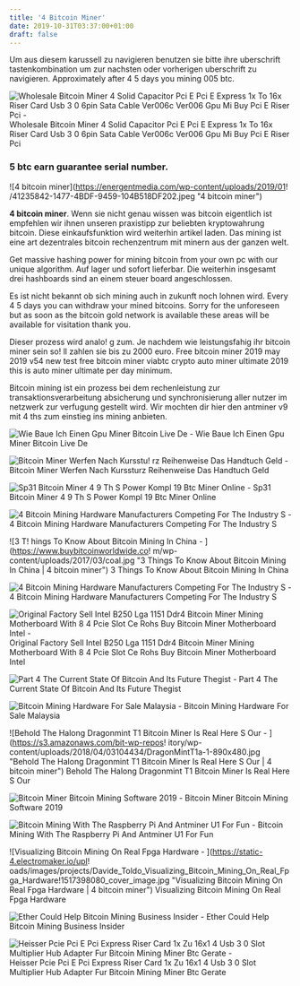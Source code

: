 ```yaml
---
title: '4 Bitcoin Miner'
date: 2019-10-31T03:37:00+01:00
draft: false
---
```


Um aus diesem karussell zu navigieren benutzen sie bitte ihre uberschrift tastenkombination um zur nachsten oder vorherigen uberschrift zu navigieren. Approximately after 4 5 days you mining 005 btc.

![Wholesale Bitcoin Miner 4 Solid Capacitor Pci E Pci E Express 1x To 16x Riser Card Usb 3 0 6pin Sata Cable Ver006c Ver006 Gpu Mi Buy Pci E Riser Pci - ](https://sc01.alicdn.com/kf/HTB1ANYnSpXXXXbkaVXXq6xXFXXXF/wholesale-bitcoin-miner-4-solid-capacitor-pci.jpg_350x350.jpg "Wholesale Bitcoin Miner 4 Solid Capacitor Pci E Pci E Express 1x To 16x Riser Card Usb 3 0 6pin Sata Cable Ver006c Ver006 Gpu Mi Buy Pci E Riser Pci | 4 bitcoin miner") Wholesale Bitcoin Miner 4 Solid Capacitor Pci E Pci E Express 1x To 16x Riser Card Usb 3 0 6pin Sata Cable Ver006c Ver006 Gpu Mi Buy Pci E Riser Pci

### 5 btc earn guarantee serial number.

![4 bitcoin miner](https://energentmedia.com/wp-content/uploads/2019/01!   /41235842-1477-4BDF-9459-104B518DF202.jpeg "4 bitcoin miner")

**4 bitcoin miner**. Wenn sie nicht genau wissen was bitcoin eigentlich ist empfehlen wir ihnen unseren praxistipp zur beliebten kryptowahrung bitcoin. Diese einkaufsfunktion wird weiterhin artikel laden. Das mining ist eine art dezentrales bitcoin rechenzentrum mit minern aus der ganzen welt.

Get massive hashing power for mining bitcoin from your own pc with our unique algorithm. Auf lager und sofort lieferbar. Die weiterhin insgesamt drei hashboards sind an einem steuer board angeschlossen.

Es ist nicht bekannt ob sich mining auch in zukunft noch lohnen wird. Every 4 5 days you can withdraw your mined bitcoins. Sorry for the unforeseen but as soon as the bitcoin gold network is available these areas will be available for visitation thank you.

Dieser prozess wird analo! g zum. Je nachdem wie leistungsfahig ihr bitcoin miner sein so! ll zahlen sie bis zu 2000 euro. Free bitcoin miner 2019 may 2019 v54 new test free bitcoin miner viabtc crypto auto miner ultimate 2019 this is auto miner ultimate per day minimum.

Bitcoin mining ist ein prozess bei dem rechenleistung zur transaktionsverarbeitung absicherung und synchronisierung aller nutzer im netzwerk zur verfugung gestellt wird. Wir mochten dir hier den antminer v9 mit 4 ths zum einstieg ins mining anbieten.

![Wie Baue Ich Einen Gpu Miner Bitcoin Live De - ](https://bitcoin-live.de/wp-content/uploads/2017/06/gpu-mining-pc-4.jpg "Wie Baue Ich Einen Gpu Miner Bitcoin Live De | 4 bitcoin miner") Wie Baue Ich Einen Gpu Miner Bitcoin Live De

![Bitcoin Miner Werfen Nach Kursstu!   rz Reihenweise Das Handtuch Geld - ](https://images.derstandard.at/img/2018/11/29/bitcoinstromverbrauchBreiteKLEINER1200pix.png?w=800&s=eef0c540 "Bitcoin Miner Werfen Nach Kurssturz Reihenweise Das Handtuch Geld | 4 bitcoin miner") Bitcoin Miner Werfen Nach Kurssturz Reihenweise Das Handtuch Geld

![Sp31 Bitcoin Miner 4 9 Th S Power Kompl 19 Btc Miner Online - ](https://supr.com/data/27085/files/340/340/2/sp31_1.jpg "Sp31 Bitcoin Miner 4 9 Th S Power Kompl 19 Btc Miner Online | 4 bitcoin miner") Sp31 Bitcoin Miner 4 9 Th S Power Kompl 19 Btc Miner Online

![4 Bitcoin Mining Hardware Manufacturers Competing For The Industry S - ](https://nulltx.com/wp-content/uploads/2018/09/shutterstock_1168598368.jpg "4 Bitcoin Mining Hardware Manufacturers Competing For The Industry S | 4 bitcoin miner") 4 Bitcoin Mining Hardware Manufacturers Competing For The Industry S

![3 T!   hings To Know About Bitcoin Mining In China - ](https://www.buybitcoinworldwide.co!   m/wp-content/uploads/2017/03/coal.jpg "3 Things To Know About Bitcoin Mining In China | 4 bitcoin miner") 3 Things To Know About Bitcoin Mining In China

![4 Bitcoin Mining Hardware Manufacturers Competing For The Industry S - ](http://www.altnews.nu/wp-content/uploads/2018/06/altnews-twitter-back.jpg "4 Bitcoin Mining Hardware Manufacturers Competing For The Industry S | 4 bitcoin miner") 4 Bitcoin Mining Hardware Manufacturers Competing For The Industry S

![Original Factory Sell Intel B250 Lga 1151 Ddr4 Bitcoin Miner Mining Motherboard With 8 4 Pcie Slot Ce Rohs Buy Bitcoin Miner Motherboard Intel - ](https://sc02.alicdn.com/kf/HTB1fvEOaOqAXuNjy1Xdq6yYcVXaS/Original-Factory-Sell-Intel-B250-LGA-1151.jpg_350x350.jpg "Original Factory Sell Intel B250 Lga 1151 Ddr4 Bitcoin Miner Mining Motherboard With 8 4 Pcie Slot!    Ce Rohs Buy Bitcoin Miner Motherboard Intel | 4 bitcoin miner") Original Factory Sell Intel B250 Lga 1151 Ddr4 Bitcoin Miner Mining Motherboard With 8 4 Pcie Slot Ce Rohs Buy Bitcoin Miner Motherboard Intel

![Part 4 The Current State Of Bitcoin And Its Future Thegist - ](https://the-gist.org/wp-content/uploads/2014/04/Bitcoin.jpg "Part 4 The Current State Of Bitcoin And Its Future Thegist | 4 bitcoin miner") Part 4 The Current State Of Bitcoin And Its Future Thegist

![Bitcoin Mining Hardware For Sale Malaysia - ](https://lh3.googleusercontent.com/-G2CYFdTiUHU/WT4Y1KA1HXI/AAAAAAAABIg/M1dO9Wf7eGM7NvCaScTjqCTMnNL5FMdhgCHM/s1600/IMG_20170611_033251.jpg "Bitcoin Mining Hardware For Sale Malaysia | 4 bitcoin miner") Bitcoin Mining Hardware For Sale Malaysia

![Behold The Halong Dragonmint T1 Bitcoin Miner Is Real Here S Our - ](https://s3.amazonaws.com/bit-wp-repos!   itory/wp-content/uploads/2018/04/03104434/DragonMintT1a-1-890x480.jpg "Behold The Halong Dragonmint T1 Bitcoin Miner Is Real Here S Our | 4 bitcoin miner") Behold The Halong Dragonmint T1 Bitcoin Miner Is Real Here S Our

![Bitcoin Miner Bitcoin Mining Software 2019 - ](https://btc-miner.org/images/2018/08/13/bitcoin_miner_cpu.png "Bitcoin Miner Bitcoin Mining Software 2019 | 4 bitcoin miner") Bitcoin Miner Bitcoin Mining Software 2019

![Bitcoin Mining With The Raspberry Pi And Antminer U1 For Fun - ](http://granthamm.azurewebsites.net/wp-content/uploads/2014/02/pi_miner_small.png "Bitcoin Mining With The Raspberry Pi And Antminer U1 For Fun | 4 bitcoin miner") Bitcoin Mining With The Raspberry Pi And Antminer U1 For Fun

![Visualizing Bitcoin Mining On Real Fpga Hardware - ](https://static-4.electromaker.io/upl!   oads/images/projects/Davide_Toldo_Visualizing_Bitcoin_Mining_On_Real_Fpga_Hardware!1517398080_cover_image.jpg "Visualizing Bitcoin Mining On Real Fpga Hardware | 4 bitcoin miner") Visualizing Bitcoin Mining On Real Fpga Hardware

![Ether Could Help Bitcoin Mining Business Insider - ](https://amp.businessinsider.com/images/5967def5552be552008b48ca-750-683.png "Ether Could Help Bitcoin Mining Business Insider | 4 bitcoin miner") Ether Could Help Bitcoin Mining Business Insider

![Heisser Pcie Pci E Pci Express Riser Card 1x Zu 16x1 4 Usb 3 0 Slot Multiplier Hub Adapter Fur Bitcoin Mining Miner Btc Gerate - ](https://i0.wp.com/ae01.alicdn.com/kf/HTB1P4akmA9WBuNjSspeq6yz5VXag/Hei%C3%9Fer-PCIE-PCI-E-PCI-Express-Riser-Card-1x-zu-16x1-4-USB-3-0-Slot.jpg) Heisser Pcie Pci E Pci Express Riser Card 1x Zu 16x1 4 Usb 3 0 Slot Multiplier Hub Adapter Fur Bitcoin Mining Miner Btc Gerate